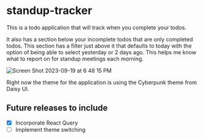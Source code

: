 # standup-tracker

This is a todo application that will track when you complete your todos.

It also has a section below your incomplete todos that are only completed todos.
This section has a filter just above it that defaults to today with the option of being able to select yesterday or 2 days ago.
This helps me know what to report on for standup meetings each morning.

![Screen Shot 2023-09-19 at 6 48 15 PM](https://github.com/shawjak3/standup-tracker/assets/13053029/16c45adb-374e-426f-bb24-c68df1f32849)

Right now the theme for the application is using the Cyberpunk theme from Daisy UI.

## Future releases to include

- [x] Incorporate React Query
- [ ] Implement theme switching
